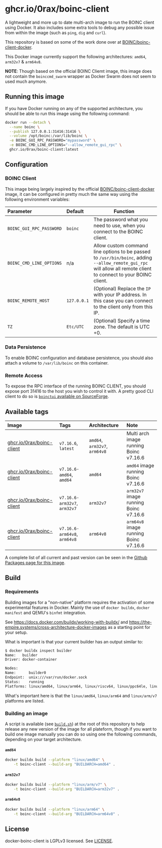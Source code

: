 # ghcr.io/0rax/boinc-client

A lightweight and more up to date multi-arch image to run the BOINC client using Docker. It also includes some extra tools to debug any possible issue from within the image (such as `ping`, `dig` and `curl`).

This repository is based on some of the work done over at [BOINC/boinc-client-docker](https://github.com/BOINC/boinc-client-docker).

This Docker image currently support the following architectures: `amd64`, `arm32v7` & `arm64v8`.

**NOTE**: Though based on the official BOINC Cliemt image, this image does not contain the `boinccmd_swarm` wrapper as Docker Swarm does not seem to used much anymore.

## Running this image

If you have Docker running on any of the supported architecture, you should be able to run this image using the following command:

```sh
docker run --detach \
  --name boinc \
  --publish 127.0.0.1:31416:31416 \
  --volume /opt/boinc:/var/lib/boinc \
  -e BOINC_GUI_RPC_PASSWORD="mypassword" \
  -e BOINC_CMD_LINE_OPTIONS="--allow_remote_gui_rpc" \
  ghcr.io/0rax/boinc-client:latest
```

## Configuration

### BOINC Client

This image being largely inspired by the official [BOINC/boinc-client-docker](https://github.com/BOINC/boinc-client-docker) image, it can be configured in pretty much the same way using the following environment variables:

| Parameter                | Default     | Function                                                                                                                                                          |
| :----------------------- | :---------- | ----------------------------------------------------------------------------------------------------------------------------------------------------------------- |
| `BOINC_GUI_RPC_PASSWORD` | `boinc`     | The password what you need to use, when you connect to the BOINC client.                                                                                          |
| `BOINC_CMD_LINE_OPTIONS` | n/a          | Allow custom command line options to be passed to `/usr/bin/boinc`, adding `--allow_remote_gui_rpc` will allow all remote client to connect to your BOINC client. |
| `BOINC_REMOTE_HOST`      | `127.0.0.1` | (Optional) Replace the `IP` with your IP address. In this case you can connect to the client only from this IP.                                                   |
| `TZ`                     | `Etc/UTC`   | (Optional) Specify a time zone. The default is UTC +0.                                                                                                            |

### Data Persistence

To enable BOINC configuration and database persistence, you should also attach a volume to `/var/lib/boinc` on this container.

### Remote Access

To expose the RPC interface of the running BOINC CLIENT, you should expose port 31416 to the host you wish to control it with. A pretty good CLI client to do so is [`boinctui` available on SourceForge](https://sourceforge.net/projects/boinctui/).

## Available tags

| Image                                                                                              | Tags                         | Architecture                  | Note                                       |
| :------------------------------------------------------------------------------------------------- | :--------------------------- | :---------------------------- | :----------------------------------------- |
| [ghcr.io/0rax/boinc-client](https://github.com/users/0rax/packages/container/package/boinc-client) |  `v7.16.6`, `latest`          | `amd64`, `arm32v7`, `arm64v8` | Multi arch image running Boinc v7.16.6     |
| [ghcr.io/0rax/boinc-client](https://github.com/users/0rax/packages/container/boinc-client/312755)  |  `v7.16.6-amd64`, `amd64`     | `amd64`                       | `amd64` image running Boinc v7.16.6        |
| [ghcr.io/0rax/boinc-client](https://github.com/users/0rax/packages/container/boinc-client/312761)  | `v7.16.6-arm32v7`, `arm32v7` | `arm32v7`                     | `arm32v7` image running Boinc v7.16.6 |
| [ghcr.io/0rax/boinc-client](https://github.com/users/0rax/packages/container/boinc-client/312766)  | `v7.16.6-arm64v8`, `arm64v8` | `arm64v8`                     | `arm64v8` image running Boinc v7.16.6 |

A complete list of all current and past version can be seen in the [Github Packages page for this image](https://github.com/users/0rax/packages/container/package/boinc-client).

## Build

### Requirements

Building images for a "non-native" platform requires the activation of some experimental features in Docker. Mainly the use of `docker buildx`, `docker manifest` and QEMU's `binfmt` integration.

See https://docs.docker.com/buildx/working-with-buildx/ and https://the-empire.systems/cross-architecture-docker-images as a starting point for your setup.

What is important is that your current builder has an output similar to:

```txt
$ docker buildx inspect builder
Name:   builder
Driver: docker-container

Nodes:
Name:      builder0
Endpoint:  unix:///var/run/docker.sock
Status:    running
Platforms: linux/amd64, linux/arm64, linux/riscv64, linux/ppc64le, linux/s390x, linux/386, linux/arm/v7, linux/arm/v6
```

What's important here is that the `linux/amd64`, `linux/arm64` and `linux/arm/v7` platforms are listed.

### Building an image

A script is available (see [`build.sh`](build.sh)) at the root of this repository to help release any new version of the image for all plateform, though if you want to build one image manually you can do so using one the following commands, depending on your target architecture.

#### `amd64`

```sh
docker buildx build --platform "linux/amd64" \
    -t boinc-client --build-arg "BUILDARCH=amd64" .
```

#### `arm32v7`

```sh
docker buildx build --platform "linux/arm/v7" \
    -t boinc-client --build-arg "BUILDARCH=arm32v7" .
```

#### `arm64v8`

```sh
docker buildx build --platform "linux/arm64" \
    -t boinc-client --build-arg "BUILDARCH=arm64v8" .
```

## License

docker-boinc-client is LGPLv3 licensed. See [LICENSE](LICENSE).
